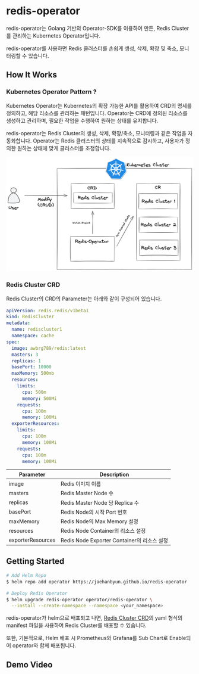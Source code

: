 # redis-operator
redis-operator는 Golang 기반의 Operator-SDK를 이용하여 만든, Redis Cluster를 관리하는 Kubernetes Operator입니다. 

redis-operator를 사용하면 Redis 클러스터를 손쉽게 생성, 삭제, 확장 및 축소, 모니터링할 수 있습니다.

## How It Works

### Kubernetes Operator Pattern ?

Kubernetes Operator는 Kubernetes의 확장 가능한 API를 활용하여 CRD의 명세를 정의하고, 해당 리소스를 관리하는 패턴입니다. Operator는 CRD에 정의된 리소스를 생성하고 관리하며, 필요한 작업을 수행하여 원하는 상태를 유지합니다.

redis-operator는 Redis Cluster의 생성, 삭제, 확장/축소, 모니터링과 같은 작업을 자동화합니다. Operator는 Redis 클러스터의 상태를 지속적으로 감시하고, 사용자가 정의한 원하는 상태에 맞게 클러스터를 조정합니다. 

![works](assets/works-img.png)

### <a name="crd">Redis Cluster CRD</a>

Redis Cluster의 CRD의 Parameter는 아래와 같이 구성되어 있습니다.
```yaml
apiVersion: redis.redis/v1beta1
kind: RedisCluster
metadata:
  name: rediscluster1
  namespace: cache
spec:
  image: awbrg789/redis:latest
  masters: 3
  replicas: 1
  basePort: 10000
  maxMemory: 500mb
  resources:
    limits:
      cpu: 500m
      memory: 500Mi
    requests:
      cpu: 100m
      memory: 100Mi
  exporterResources:
    limits:
      cpu: 100m
      memory: 100Mi
    requests:
      cpu: 100m
      memory: 100Mi
```

| Parameter | Description | 
| --- | --- | 
| image | Redis 이미지 이름 | 
| masters | Redis Master Node 수 | 
| replicas | Redis Master Node 당 Replica 수 | 
| basePort | Redis Node의 시작 Port 번호 |
| maxMemory | Redis Node의 Max Memory 설정 |
| resources | Redis Node Container의 리소스 설정 | 
| exporterResources | Redis Node Exporter Container의 리소스 설정 | 


## Getting Started

```bash
# Add Helm Repo
$ helm repo add operator https://jaehanbyun.github.io/redis-operator
```

```bash
# Deploy Redis Operator
$ helm upgrade redis-operator operator/redis-operator \
  --install --create-namespace --namespace <your_namespace> 
```

redis-operator가 helm으로 배포되고 나면, <a href="crd">Redis Cluster CRD</a>의 yaml 형식의 manifest 파일을 사용하여 Redis Cluster를 배포할 수 있습니다.

또한, 기본적으로, Helm 배포 시 Prometheus와 Grafana를 Sub Chart로 Enable되어 operator와 함께 배포됩니다.

## Demo Video

